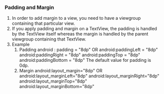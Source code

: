 ### Padding and Margin

1. In order to add margin to a view, you need to have a viewgroup containing that particular view.
2. If you apply padding and margin on a TextView, the padding is handled by the TextView itself whereas the margin is handled by the parent viewgroup containing that TextView.
3. Example
	1. Padding
		android : padding = "8dp"
		OR
		android:paddingLeft = "8dp"
		android:paddingRight = "8dp"
		android:paddingTop = "8dp"
		android:paddingBottom = "8dp"
		The default value for padding is 0dp.
	2. Margin
		android:layout_margin="8dp"
		OR
		android:layout_marginLeft="8dp"
		android:layout_marginRight="8dp"
		android:layout_marginTop="8dp"
		android:layout_marginBottom="8dp"